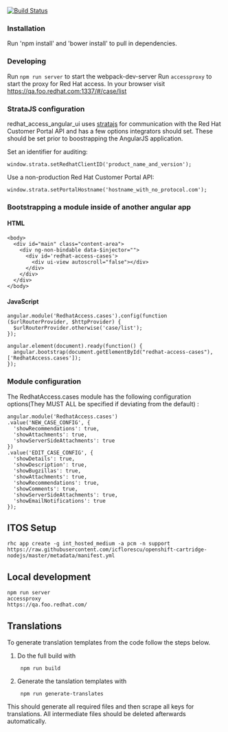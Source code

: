 [![Build Status](https://travis-ci.org/redhataccess/redhat_access_angular_ui.svg?branch=master)](https://travis-ci.org/redhataccess/redhat_access_angular_ui)  

### Installation

Run 'npm install' and 'bower install' to pull in dependencies.  

### Developing

Run `npm run server` to start the webpack-dev-server
Run `accessproxy` to start the proxy for Red Hat access.
In your browser visit https://qa.foo.redhat.com:1337/#/case/list

### StrataJS configuration
redhat_access_angular_ui uses [stratajs](https://github.com/redhataccess/stratajs) for communication with the Red Hat Customer Portal API and has a few options integrators should set.  These should be set prior to boostrapping the AngularJS application.

Set an identifier for auditing:  

~~~
window.strata.setRedhatClientID('product_name_and_version');  
~~~
Use a non-production Red Hat Customer Portal API:  

~~~
window.strata.setPortalHostname('hostname_with_no_protocol.com');  
~~~


### Bootstrapping a module inside of another angular app
#### HTML
~~~
<body>
  <div id="main" class="content-area">
    <div ng-non-bindable data-$injector="">
      <div id='redhat-access-cases'>
        <div ui-view autoscroll="false"></div>
      </div>
    </div>
  </div>
</body>
~~~  

#### JavaScript
~~~
angular.module('RedhatAccess.cases').config(function ($urlRouterProvider, $httpProvider) {
  $urlRouterProvider.otherwise('case/list');
});

angular.element(document).ready(function() {
  angular.bootstrap(document.getElementById("redhat-access-cases"), ['RedhatAccess.cases']);
});
~~~

### Module configuration
The RedhatAccess.cases module has the following configuration options(They MUST ALL be specified if deviating from the default)  :  

~~~
angular.module('RedhatAccess.cases')
.value('NEW_CASE_CONFIG', {
  'showRecommendations': true,
  'showAttachments': true,
  'showServerSideAttachments': true
})
.value('EDIT_CASE_CONFIG', {
  'showDetails': true,
  'showDescription': true,
  'showBugzillas': true,
  'showAttachments': true,
  'showRecommendations': true,
  'showComments': true,
  'showServerSideAttachments': true,
  'showEmailNotifications': true
});
~~~

## ITOS Setup

    rhc app create -g int_hosted_medium -a pcm -n support https://raw.githubusercontent.com/icflorescu/openshift-cartridge-nodejs/master/metadata/manifest.yml

## Local development

    npm run server
    accessproxy
    https://qa.foo.redhat.com/
    
## Translations
To generate translation templates from the code follow the steps below.

1. Do the full build with

        npm run build
2. Generate the tanslation templates with

        npm run generate-translates
        
This should generate all required files and then scrape all keys for translations. All intermediate files should be deleted afterwards automatically.
